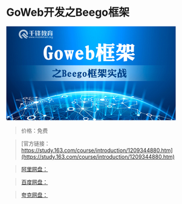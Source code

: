 # GoWeb开发之Beego框架

![img](../../../assets/study163/free/b365721ebdbf4382afe73bbc1000678e.jpg)

> 价格：免费

> [官方链接：https://study.163.com/course/introduction/1209344880.htm](https://study.163.com/course/introduction/1209344880.htm)

> [阿里网盘：]()

> [百度网盘：]()

> [夸克网盘：]()
